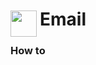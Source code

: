 
<h1>
	<img src="~/icon.svg" style="float: left; width: 42px; margin: 3px 5px 0 0;">
	Email
</h1>

### How to

